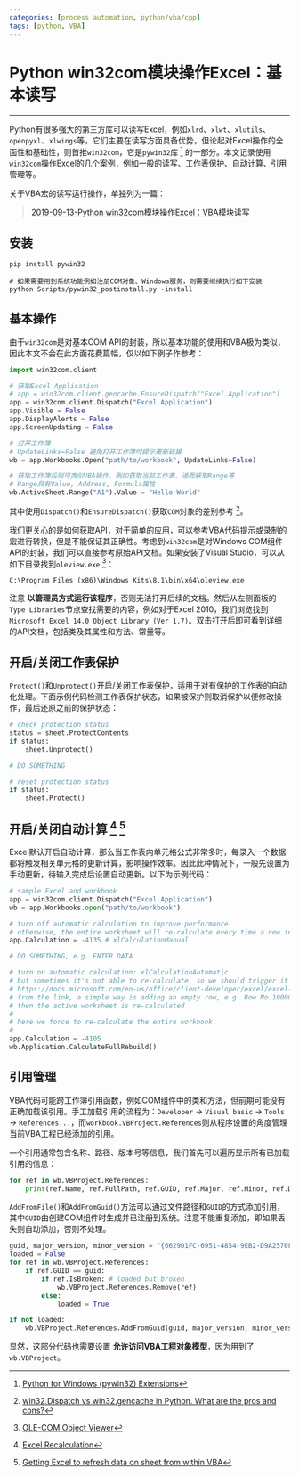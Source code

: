 ```yaml
---
categories: [process automation, python/vba/cpp]
tags: [python, VBA]
---
```


# Python win32com模块操作Excel：基本读写


---

Python有很多强大的第三方库可以读写Excel，例如`xlrd`、`xlwt`、`xlutils`、`openpyxl`、`xlwings`等，它们主要在读写方面具备优势，但论起对Excel操作的全面性和基础性，则首推`win32com`，它是`pywin32`库 [^1] 的一部分。本文记录使用`win32com`操作Excel的几个案例，例如一般的读写、工作表保护、自动计算、引用管理等。

关于VBA宏的读写运行操作，单独列为一篇：

> [2019-09-13-Python win32com模块操作Excel：VBA模块读写](2019-09-13-Python-win32com模块操作Excel：VBA模块读写.md)


## 安装

```
pip install pywin32

# 如果需要用到系统功能例如注册COM对象、Windows服务，则需要继续执行如下安装
python Scripts/pywin32_postinstall.py -install
```

## 基本操作

由于`win32com`是对基本COM API的封装，所以基本功能的使用和VBA极为类似，因此本文不会在此方面花费篇幅，仅以如下例子作参考：

```python
import win32com.client

# 获取Excel Application
# app = win32com.client.gencache.EnsureDispatch("Excel.Application")
app = win32com.client.Dispatch("Excel.Application")
app.Visible = False
app.DisplayAlerts = False
app.ScreenUpdating = False

# 打开工作簿
# UpdateLinks=False 避免打开工作簿时提示更新链接
wb = app.Workbooks.Open("path/to/workbook", UpdateLinks=False)

# 获取工作簿后则可类似VBA操作，例如获取当前工作表，进而获取Range等
# Range具有Value, Address, Formula属性
wb.ActiveSheet.Range("A1").Value = "Hello World"

```

其中使用`Dispatch()`和`EnsureDispatch()`获取`COM`对象的差别参考 [^2]。

我们更关心的是如何获取API，对于简单的应用，可以参考VBA代码提示或录制的宏进行转换，但是不能保证其正确性。考虑到`win32com`是对Windows COM组件API的封装，我们可以直接参考原始API文档。如果安装了Visual Studio，可以从如下目录找到`oleview.exe` [^3]：

```
C:\Program Files (x86)\Windows Kits\8.1\bin\x64\oleview.exe
```

注意 **以管理员方式运行该程序**，否则无法打开后续的文档。然后从左侧面板的`Type Libraries`节点查找需要的内容，例如对于Excel 2010，我们浏览找到`Microsoft Excel 14.0 Object Library (Ver 1.7)`。双击打开后即可看到详细的API文档，包括类及其属性和方法、常量等。


## 开启/关闭工作表保护

`Protect()`和`Unprotect()`开启/关闭工作表保护，适用于对有保护的工作表的自动化处理。下面示例代码检测工作表保护状态，如果被保护则取消保护以便修改操作，最后还原之前的保护状态：

```python
# check protection status
status = sheet.ProtectContents
if status:
    sheet.Unprotect()

# DO SOMETHING

# reset protection status
if status:
    sheet.Protect()
```

## 开启/关闭自动计算 [^4] [^5]

Excel默认开启自动计算，那么当工作表内单元格公式非常多时，每录入一个数据都将触发相关单元格的更新计算，影响操作效率。因此此种情况下，一般先设置为手动更新，待输入完成后设置自动更新。以下为示例代码：

```python
# sample Excel and workbook
app = win32com.client.Dispatch("Excel.Application")
wb = app.Workbooks.open("path/to/workbook")

# turn off automatic calculation to improve performance
# otherwise, the entire worksheet will re-calculate every time a new input is entered
app.Calculation = -4135 # xlCalculationManual

# DO SOMETHING, e.g. ENTER DATA

# turn on automatic calculation: xlCalculationAutomatic
# but sometimes it's not able to re-calculate, so we should trigger it explicitly:
# https://docs.microsoft.com/en-us/office/client-developer/excel/excel-recalculation
# from the link, a simple way is adding an empty row, e.g. Row No.1000000,
# then the active worksheet is re-calculated
# 
# here we force to re-calculate the entire workbook
# 
app.Calculation = -4105
wb.Application.CalculateFullRebuild()
```

## 引用管理

VBA代码可能跨工作簿引用函数，例如COM组件中的类和方法，但前期可能没有正确加载该引用。手工加载引用的流程为：`Developer` -> `Visual basic` -> `Tools` -> `References...`，而`workbook.VBProject.References`则从程序设置的角度管理当前VBA工程已经添加的引用。

一个引用通常包含名称、路径、版本号等信息，我们首先可以遍历显示所有已加载引用的信息：

```python
for ref in wb.VBProject.References:
    print(ref.Name, ref.FullPath, ref.GUID, ref.Major, ref.Minor, ref.Description)
```

`AddFromFile()`和`AddFromGuid()`方法可以通过文件路径和`GUID`的方式添加引用，其中`GUID`由创建COM组件时生成并已注册到系统。注意不能重复添加，即如果丢失则自动添加，否则不处理。

```python
guid, major_version, minor_version = "{662901FC-6951-4854-9EB2-D9A2570F2B2E}", 1, 0
loaded = False
for ref in wb.VBProject.References:
    if ref.GUID == guid:
        if ref.IsBroken: # loaded but broken
            wb.VBProject.References.Remove(ref)
        else:
            loaded = True

if not loaded:
    wb.VBProject.References.AddFromGuid(guid, major_version, minor_version)
```

显然，这部分代码也需要设置 **允许访问VBA工程对象模型**，因为用到了`wb.VBProject`。



[^1]: [Python for Windows (pywin32) Extensions](https://github.com/mhammond/pywin32)
[^2]: [win32.Dispatch vs win32.gencache in Python. What are the pros and cons?](https://stackoverflow.com/questions/50127959/win32-dispatch-vs-win32-gencache-in-python-what-are-the-pros-and-cons)
[^3]: [OLE-COM Object Viewer](https://docs.microsoft.com/zh-cn/windows/desktop/com/ole-com-object-viewer)
[^4]: [Excel Recalculation](https://docs.microsoft.com/en-us/office/client-developer/excel/excel-recalculation)
[^5]: [Getting Excel to refresh data on sheet from within VBA](https://stackoverflow.com/questions/154434/getting-excel-to-refresh-data-on-sheet-from-within-vba)